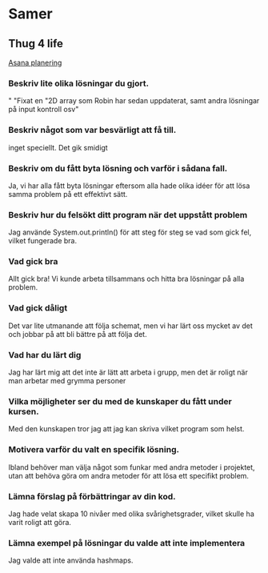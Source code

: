 <h1>Samer</h1>

<h2>Thug 4 life</h2>

[Asana planering](https://app.asana.com/0/1204214556421554/board)

<h3>Beskriv lite olika lösningar du gjort.</h3>"
"Fixat en "2D array som Robin har sedan uppdaterat, samt andra lösningar på input kontroll osv"

<h3>Beskriv något som var besvärligt att få till.</h3>
inget speciellt. Det gik smidigt

<h3>Beskriv om du fått byta lösning och varför i sådana fall.</h3>
Ja, vi har alla fått byta lösningar eftersom alla hade olika idéer för att lösa samma problem på ett effektivt sätt.

<h3>Beskriv hur du felsökt ditt program när det uppstått problem</h3>
Jag använde System.out.println() för att steg för steg se vad som gick fel, vilket fungerade bra.

<h3>Vad gick bra</h3>
Allt gick bra! Vi kunde arbeta tillsammans och hitta bra lösningar på alla problem.

<h3>Vad gick dåligt</h3>
Det var lite utmanande att följa schemat, 
men vi har lärt oss mycket av det och jobbar på att bli bättre på att följa det.

<h3>Vad har du lärt dig</h3>
Jag har lärt mig att det inte är lätt att arbeta i grupp, men det är roligt när man arbetar med grymma personer

<h3>Vilka möjligheter ser du med de kunskaper du fått under kursen.</h3>
Med den kunskapen tror jag att jag kan skriva vilket program som helst.

<h3>Motivera varför du valt en specifik lösning.</h3>
Ibland behöver man välja något som funkar med andra metoder i projektet, 
utan att behöva göra om andra metoder för att lösa ett specifikt problem.

<h3>Lämna förslag på förbättringar av din kod.</h3>
Jag hade velat skapa 10 nivåer med olika svårighetsgrader, vilket skulle ha varit roligt att göra.

<h3>Lämna exempel på lösningar du valde att inte implementera</h3>
Jag valde att inte använda hashmaps.